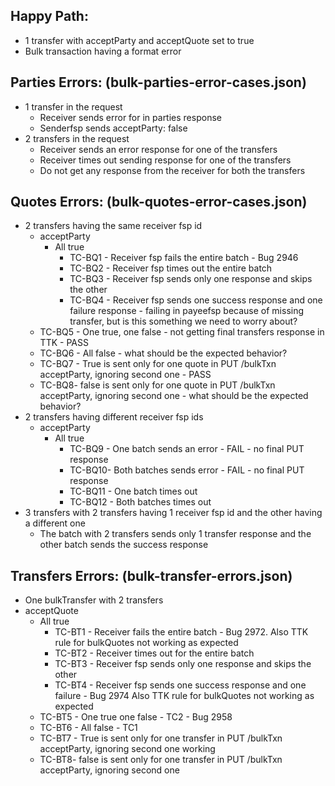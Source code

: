 ## Happy Path:
 - 1 transfer with acceptParty and acceptQuote set to true
 - Bulk transaction having a format error

## Parties Errors: (bulk-parties-error-cases.json)
 - 1 transfer in the request
   - Receiver sends error for in parties response
   - Senderfsp sends acceptParty: false 
 - 2 transfers in the request
   - Receiver sends an error response for one of the transfers
   - Receiver times out sending response for one of the transfers
   - Do not get any response from the receiver for both the transfers


## Quotes Errors: (bulk-quotes-error-cases.json)
 - 2 transfers having the same receiver fsp id
   - acceptParty
     - All true
       - TC-BQ1 - Receiver fsp fails the entire batch - Bug 2946
       - TC-BQ2 - Receiver fsp times out the entire batch
       - TC-BQ3 - Receiver fsp sends only one response and skips the other
       - TC-BQ4 - Receiver fsp sends one success response and one failure response - failing in payeefsp because of missing transfer, but is this something we need to worry about?
    - TC-BQ5 - One true, one false - not getting final transfers response in TTK - PASS
    - TC-BQ6 - All false - what should be the expected behavior?
    - TC-BQ7 - True is sent only for one quote in PUT /bulkTxn acceptParty, ignoring second one - PASS
    - TC-BQ8- false is sent only for one quote in PUT /bulkTxn acceptParty, ignoring second one - what should be the expected behavior?
 - 2 transfers having different receiver fsp ids
   - acceptParty
     - All true
       - TC-BQ9 - One batch sends an error - FAIL - no final PUT response
       - TC-BQ10- Both batches sends error - FAIL - no final PUT response
       - TC-BQ11 - One batch times out
       - TC-BQ12 - Both batches times out
 - 3 transfers with 2 transfers having 1 receiver fsp id and the other having a different one
   - The batch with 2 transfers sends only 1 transfer response and the other batch sends the success response
			
				
## Transfers Errors: (bulk-transfer-errors.json)
 - One bulkTransfer with 2 transfers
  - acceptQuote
     - All true 
       - TC-BT1 - Receiver fails the entire batch - Bug 2972. Also TTK rule for bulkQuotes not working as expected
       - TC-BT2 - Receiver times out for the entire batch
       - TC-BT3 - Receiver fsp sends only one response and skips the other
       - TC-BT4 - Receiver fsp sends one success response and one failure  - Bug 2974 Also TTK rule for bulkQuotes not working as expected
    - TC-BT5 - One true one false - TC2 - Bug 2958
    - TC-BT6 - All false - TC1
    - TC-BT7 - True is sent only for one transfer in PUT /bulkTxn acceptParty, ignoring second one working
    - TC-BT8- false is sent only for one transfer in PUT /bulkTxn acceptParty, ignoring second one
